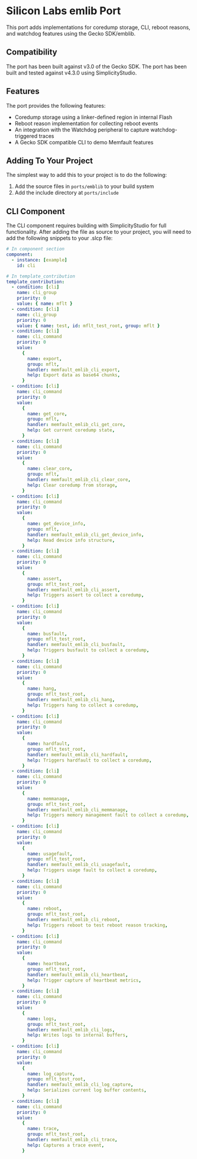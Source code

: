 # Silicon Labs emlib Port

This port adds implementations for coredump storage, CLI, reboot reasons, and
watchdog features using the Gecko SDK/emblib.

## Compatibility

The port has been built against v3.0 of the Gecko SDK. The port has been built
and tested against v4.3.0 using SimplicityStudio.

## Features

The port provides the following features:

- Coredump storage using a linker-defined region in internal Flash
- Reboot reason implementation for collecting reboot events
- An integration with the Watchdog peripheral to capture watchdog-triggered
  traces
- A Gecko SDK compatible CLI to demo Memfault features

## Adding To Your Project

The simplest way to add this to your project is to do the following:

1. Add the source files in `ports/emblib` to your build system
2. Add the include directory at `ports/include`

## CLI Component

The CLI component requires building with SimplicityStudio for full
functionality. After adding the file as source to your project, you will need to
add the following snippets to your .slcp file:

```yaml
# In component section
component:
  - instance: [example]
    id: cli
```

```yaml
# In template_contribution
template_contribution:
  - condition: [cli]
    name: cli_group
    priority: 0
    value: { name: mflt }
  - condition: [cli]
    name: cli_group
    priority: 0
    value: { name: test, id: mflt_test_root, group: mflt }
  - condition: [cli]
    name: cli_command
    priority: 0
    value:
      {
        name: export,
        group: mflt,
        handler: memfault_emlib_cli_export,
        help: Export data as base64 chunks,
      }
  - condition: [cli]
    name: cli_command
    priority: 0
    value:
      {
        name: get_core,
        group: mflt,
        handler: memfault_emlib_cli_get_core,
        help: Get current coredump state,
      }
  - condition: [cli]
    name: cli_command
    priority: 0
    value:
      {
        name: clear_core,
        group: mflt,
        handler: memfault_emlib_cli_clear_core,
        help: Clear coredump from storage,
      }
  - condition: [cli]
    name: cli_command
    priority: 0
    value:
      {
        name: get_device_info,
        group: mflt,
        handler: memfault_emlib_cli_get_device_info,
        help: Read device info structure,
      }
  - condition: [cli]
    name: cli_command
    priority: 0
    value:
      {
        name: assert,
        group: mflt_test_root,
        handler: memfault_emlib_cli_assert,
        help: Triggers assert to collect a coredump,
      }
  - condition: [cli]
    name: cli_command
    priority: 0
    value:
      {
        name: busfault,
        group: mflt_test_root,
        handler: memfault_emlib_cli_busfault,
        help: Triggers busfault to collect a coredump,
      }
  - condition: [cli]
    name: cli_command
    priority: 0
    value:
      {
        name: hang,
        group: mflt_test_root,
        handler: memfault_emlib_cli_hang,
        help: Triggers hang to collect a coredump,
      }
  - condition: [cli]
    name: cli_command
    priority: 0
    value:
      {
        name: hardfault,
        group: mflt_test_root,
        handler: memfault_emlib_cli_hardfault,
        help: Triggers hardfault to collect a coredump,
      }
  - condition: [cli]
    name: cli_command
    priority: 0
    value:
      {
        name: memmanage,
        group: mflt_test_root,
        handler: memfault_emlib_cli_memmanage,
        help: Triggers memory management fault to collect a coredump,
      }
  - condition: [cli]
    name: cli_command
    priority: 0
    value:
      {
        name: usagefault,
        group: mflt_test_root,
        handler: memfault_emlib_cli_usagefault,
        help: Triggers usage fault to collect a coredump,
      }
  - condition: [cli]
    name: cli_command
    priority: 0
    value:
      {
        name: reboot,
        group: mflt_test_root,
        handler: memfault_emlib_cli_reboot,
        help: Triggers reboot to test reboot reason tracking,
      }
  - condition: [cli]
    name: cli_command
    priority: 0
    value:
      {
        name: heartbeat,
        group: mflt_test_root,
        handler: memfault_emlib_cli_heartbeat,
        help: Trigger capture of heartbeat metrics,
      }
  - condition: [cli]
    name: cli_command
    priority: 0
    value:
      {
        name: logs,
        group: mflt_test_root,
        handler: memfault_emlib_cli_logs,
        help: Writes logs to internal buffers,
      }
  - condition: [cli]
    name: cli_command
    priority: 0
    value:
      {
        name: log_capture,
        group: mflt_test_root,
        handler: memfault_emlib_cli_log_capture,
        help: Serializes current log buffer contents,
      }
  - condition: [cli]
    name: cli_command
    priority: 0
    value:
      {
        name: trace,
        group: mflt_test_root,
        handler: memfault_emlib_cli_trace,
        help: Captures a trace event,
      }
```

